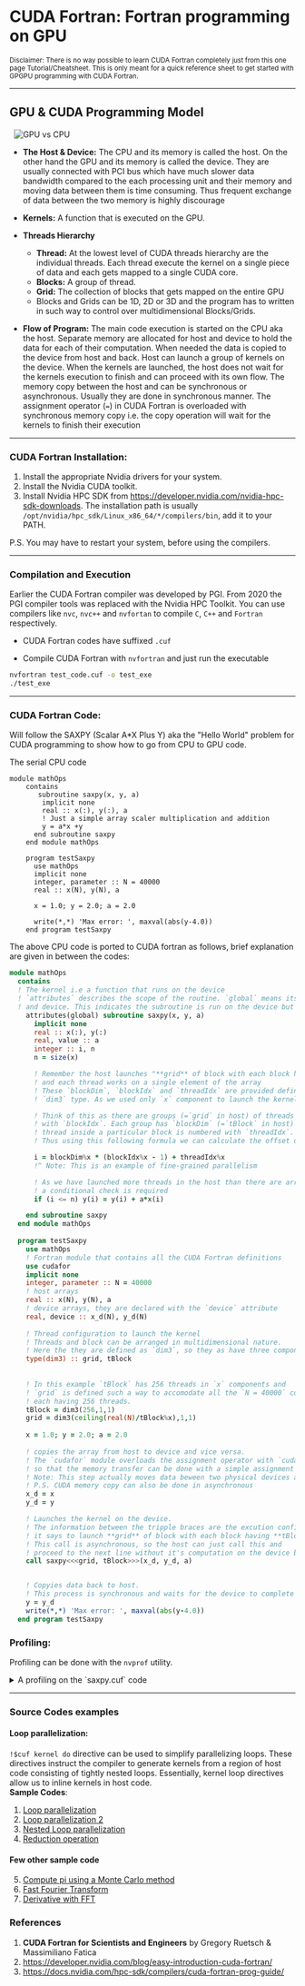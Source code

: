# CUDA Fortran: Fortran programming on GPU


<sup> Disclaimer: There is no way possible to learn CUDA Fortran completely just from this one page Tutorial/Cheatsheet. This is only meant for a quick reference sheet to get started with GPGPU programming with CUDA Fortran. </sup>

---


## GPU & CUDA Programming Model  
&nbsp;
![GPU vs CPU](./gpu_cpu.png)
- __The Host & Device:__ The CPU and its memory is called the host. On the other hand the GPU and its memory is called the device. They are usually connected with PCI bus which have much slower data bandwidth compared to the each processing unit and their memory and moving data between them is time consuming. Thus frequent exchange of data between the two memory is highly discourage

- __Kernels:__ A function that is executed on the GPU.
- __Threads Hierarchy__ 
    - __Thread:__ At the lowest level of CUDA threads hierarchy are the individual threads. Each thread execute the kernel on a single piece of data and each gets mapped to a single CUDA core.
    - __Blocks:__ A group of thread.
    - __Grid:__ The collection of blocks that gets mapped on the entire GPU 
    - Blocks and Grids can be 1D, 2D or 3D and the program has to written in such way to control over multidimensional Blocks/Grids.

- __Flow of Program:__ The main code execution is started on the CPU aka the host. Separate memory are allocated for host and device to hold the data for each of their computation. When needed the data is copied to the device from host and back. Host can launch a group of kernels on the device. When the kernels are launched, the host does not wait for the kernels execution to finish and can proceed with its own flow. The memory copy between the host and can be synchronous or asynchronous. Usually they are done in synchronous manner. The assignment operator (`=`) in CUDA Fortran is overloaded with synchronous memory copy i.e. the copy operation will wait for the kernels to finish their execution

---

### CUDA Fortran Installation:
1. Install the appropriate Nvidia drivers for your system. 
2. Install the Nvidia CUDA toolkit. 
3. Install Nvidia HPC SDK from https://developer.nvidia.com/nvidia-hpc-sdk-downloads. The installation path is usually `/opt/nvidia/hpc_sdk/Linux_x86_64/*/compilers/bin`, add it to your PATH. 

P.S. You may have to restart your system, before using the compilers.

--- 

### Compilation and Execution

Earlier the CUDA Fortran compiler was developed by PGI. From 2020 the PGI compiler tools was replaced with the Nvidia HPC Toolkit. You can use compilers like `nvc`, `nvc++` and `nvfortan` to compile `C`, `C++` and `Fortran` respectively.

- CUDA Fortran codes have suffixed `.cuf`

- Compile CUDA Fortran with `nvfortran` and just run the executable

```bash
nvfortran test_code.cuf -o test_exe
./test_exe
```
---

### CUDA Fortran Code:
Will follow the SAXPY (Scalar A*X Plus Y) aka the "Hello World" problem for CUDA programming to show how to go from CPU to GPU code. 

The serial CPU code
```Fortran
module mathOps
    contains
       subroutine saxpy(x, y, a)
        implicit none
        real :: x(:), y(:), a
        ! Just a simple array scaler multiplication and addition
        y = a*x +y
      end subroutine saxpy 
    end module mathOps
    
    program testSaxpy
      use mathOps
      implicit none
      integer, parameter :: N = 40000
      real :: x(N), y(N), a

      x = 1.0; y = 2.0; a = 2.0

      write(*,*) 'Max error: ', maxval(abs(y-4.0))
    end program testSaxpy 
````

The above CPU code is ported to CUDA fortran as follows, brief explanation are given in between the codes:

```fortran
module mathOps
  contains
  ! The kernel i.e a function that runs on the device 
  ! `attributes` describes the scope of the routine. `global` means its visible both from the host
  ! and device. This indicates the subroutine is run on the device but called from the host
    attributes(global) subroutine saxpy(x, y, a)
      implicit none
      real :: x(:), y(:)
      real, value :: a
      integer :: i, n
      n = size(x)

      ! Remember the host launches "**grid** of block with each block having **tBlock** threads"
      ! and each thread works on a single element of the array
      ! These `blockDim`, `blockIdx` and `threadIdx` are provided defined by CUDA are similar to 
      ! `dim3` type. As we used only `x` component to launch the kernel only `x` component is used

      ! Think of this as there are groups (=`grid` in host) of threads and those groups are numbered 
      ! with `blockIdx`. Each group has `blockDim` (=`tBlock` in host) number of threads and each 
      ! thread inside a particular block is numbered with `threadIdx`. 
      ! Thus using this following formula we can calculate the offset of the element of array to be computed

      i = blockDim%x * (blockIdx%x - 1) + threadIdx%x
      !^ Note: This is an example of fine-grained parallelism

      ! As we have launched more threads in the host than there are array element 
      ! a conditional check is required
      if (i <= n) y(i) = y(i) + a*x(i)

    end subroutine saxpy 
  end module mathOps
  
  program testSaxpy
    use mathOps
    ! Fortran module that contains all the CUDA Fortran definitions
    use cudafor
    implicit none
    integer, parameter :: N = 40000
    ! host arrays
    real :: x(N), y(N), a
    ! device arrays, they are declared with the `device` attribute
    real, device :: x_d(N), y_d(N)
  
    ! Thread configuration to launch the kernel
    ! Threads and block can be arranged in multidimensional nature. 
    ! Here the they are defined as `dim3`, so they as have three components `x`,`y` and `z`.
    type(dim3) :: grid, tBlock
  
    
    ! In this example `tBlock` has 256 threads in `x` components and 
    ! `grid` is defined such a way to accomodate all the `N = 40000` computation in blocks 
    ! each having 256 threads.
    tBlock = dim3(256,1,1)
    grid = dim3(ceiling(real(N)/tBlock%x),1,1)
  
    x = 1.0; y = 2.0; a = 2.0
  
    ! copies the array from host to device and vice versa. 
    ! The `cudafor` module overloads the assignment operator with `cudaMemcpy` calls 
    ! so that the memory transfer can be done with a simple assignment operation. 
    ! Note: This step actually moves data beween two physical devices and actually can be time consuming.
    ! P.S. CUDA memory copy can also be done in asynchronous
    x_d = x
    y_d = y

    ! Launches the kernel on the device. 
    ! The information between the tripple braces are the excution configuration 
    ! it says to launch **grid** of block with each block having **tBlock** threads.
    ! This call is asynchronous, so the host can just call this and 
    ! proceed to the next line without it's computation on the device being completed
    call saxpy<<<grid, tBlock>>>(x_d, y_d, a)


    ! Copyies data back to host. 
    ! This process is synchronous and waits for the device to complete the calculation
    y = y_d
    write(*,*) 'Max error: ', maxval(abs(y-4.0))
  end program testSaxpy
```






### Profiling:
Profiling can be done with the `nvprof` utility. 

<details>	

  <summary>A profiling on the `saxpy.cuf` code</summary>

```bash
$ nvfortran saxpy.cuf
$ sudo nvprof ./a.out
==2688609== NVPROF is profiling process 2688609, command: ./a.out
 Max error:     0.000000    
==2688609== Profiling application: ./a.out
==2688609== Profiling result:
            Type  Time(%)      Time     Calls       Avg       Min       Max  Name
 GPU activities:   64.44%  108.26us         4  27.063us     608ns  53.727us  [CUDA memcpy HtoD]
                   28.55%  47.968us         1  47.968us  47.968us  47.968us  [CUDA memcpy DtoH]
                    7.01%  11.776us         1  11.776us  11.776us  11.776us  mathops_saxpy_
      API calls:   99.78%  188.02ms         4  47.004ms  2.6290us  188.01ms  cudaMalloc
                    0.11%  216.32us         5  43.264us  2.5470us  74.525us  cudaMemcpy
                    0.05%  103.29us         4  25.822us  2.2740us  80.366us  cudaFree
                    0.03%  63.516us       101     628ns      81ns  27.537us  cuDeviceGetAttribute
                    0.01%  17.552us         1  17.552us  17.552us  17.552us  cudaLaunchKernel
                    0.01%  11.915us         1  11.915us  11.915us  11.915us  cuDeviceGetName
                    0.00%  4.8980us         1  4.8980us  4.8980us  4.8980us  cuDeviceGetPCIBusId
                    0.00%     884ns         3     294ns      75ns     682ns  cuDeviceGetCount
                    0.00%     507ns         2     253ns      83ns     424ns  cuDeviceGet
                    0.00%     241ns         1     241ns     241ns     241ns  cuDeviceTotalMem
                    0.00%     138ns         1     138ns     138ns     138ns  cuDeviceGetUuid
```

</details>

---

### Source Codes examples
#### Loop parallelization:
`!$cuf kernel do` directive can be used to simplify parallelizing loops. These directives instruct the compiler to generate kernels from a region of host code consisting of tightly nested loops. Essentially, kernel loop directives allow us to inline kernels in host code.  
__Sample Codes__:  
1. [Loop parallelization](./src/cufKernel.cuf)
1. [Loop parallelization 2](./src/cufILP.cuf)
3. [Nested Loop parallelization](./src/cufKernel2D.cuf)
4. [Reduction operation](./src/cufReduction.cuf)


#### Few other sample code
5. [Compute pi using a Monte Carlo method](./src/ComputePI/)
6. [Fast Fourier Transform](./src/FFT/)
7. [Derivative with FFT](./src/FFT/)





### References
1. __CUDA Fortran for Scientists and Engineers__ by Gregory Ruetsch & Massimiliano Fatica
2. https://developer.nvidia.com/blog/easy-introduction-cuda-fortran/
3. https://docs.nvidia.com/hpc-sdk/compilers/cuda-fortran-prog-guide/